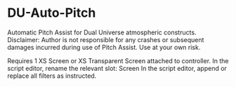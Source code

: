 # DU-Auto-Pitch
Automatic Pitch Assist for Dual Universe atmospheric constructs.
Disclaimer: Author is not responsible for any crashes or subsequent damages incurred during use of Pitch Assist. Use at your own risk.


Requires 1 XS Screen or XS Transparent Screen attached to controller. In the script editor, rename the relevant slot: Screen
In the script editor, append or replace all filters as instructed.
